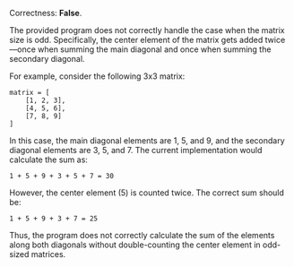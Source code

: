 Correctness: **False**.

The provided program does not correctly handle the case when the matrix size is odd. Specifically, the center element of the matrix gets added twice—once when summing the main diagonal and once when summing the secondary diagonal. 

For example, consider the following 3x3 matrix:

```
matrix = [
    [1, 2, 3],
    [4, 5, 6],
    [7, 8, 9]
]
```

In this case, the main diagonal elements are 1, 5, and 9, and the secondary diagonal elements are 3, 5, and 7. The current implementation would calculate the sum as:

```
1 + 5 + 9 + 3 + 5 + 7 = 30
```

However, the center element (5) is counted twice. The correct sum should be:

```
1 + 5 + 9 + 3 + 7 = 25
```

Thus, the program does not correctly calculate the sum of the elements along both diagonals without double-counting the center element in odd-sized matrices.